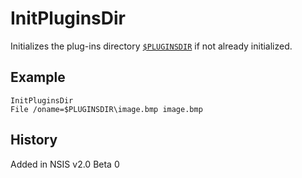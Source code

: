# InitPluginsDir

Initializes the plug-ins directory [`$PLUGINSDIR`][1] if not already initialized.

## Example

    InitPluginsDir
    File /oname=$PLUGINSDIR\image.bmp image.bmp

## History

Added in NSIS v2.0 Beta 0

[1]: ../Variables/PLUGINSDIR.md
